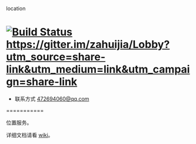 location

[![Build Status](https://travis-ci.org/zhangxiaojianvip/location.svg?branch=master)](https://travis-ci.org/zhangxiaojianvip/location)
https://gitter.im/zahuijia/Lobby?utm_source=share-link&utm_medium=link&utm_campaign=share-link
===========

* 联系方式 472694060@qq.com

===========

位置服务。

详细文档请看 [wiki](https://github.com/zhangxiaojianvip/location/wiki)。
